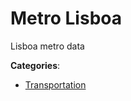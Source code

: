 # Metro Lisboa


Lisboa metro data



**Categories**:

- [Transportation](https://github.com/apis-list/apis-list#transportation)




